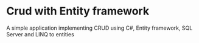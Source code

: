 # Crud with Entity framework

A simple application implementing CRUD using C#, Entity framework, SQL Server and LINQ to entities
